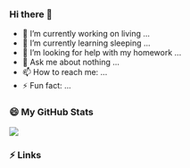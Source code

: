 ### Hi there 👋


<!-- **QAQgc/QAQgc** is a ✨ _special_ ✨ repository because its `README.md` (this file) appears on your GitHub profile.

Here are some ideas to get you started: -->

- 🔭 I’m currently working on living ...
- 🌱 I’m currently learning sleeping ...
- 🤔 I’m looking for help with my homework ...
- 💬 Ask me about nothing ...
- 📫 How to reach me: ...
- ⚡ Fun fact: ...
### 😄 My GitHub Stats
![](https://github-readme-stats.vercel.app/api?username=QAQgc)

<!-- ### 🌱 Views
![](https://count.getloli.com/get/@QAQgc?theme=asoul)
 -->
 
### ⚡ Links
